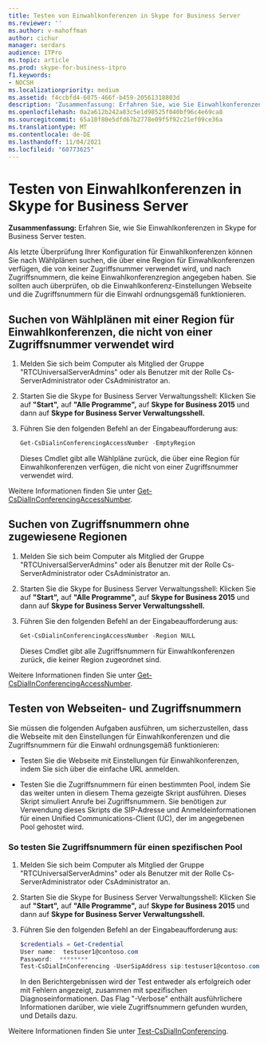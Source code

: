 ```yaml
---
title: Testen von Einwahlkonferenzen in Skype for Business Server
ms.reviewer: ''
ms.author: v-mahoffman
author: cichur
manager: serdars
audience: ITPro
ms.topic: article
ms.prod: skype-for-business-itpro
f1.keywords:
- NOCSH
ms.localizationpriority: medium
ms.assetid: f4ccbfd4-6075-466f-b459-20561318803d
description: 'Zusammenfassung: Erfahren Sie, wie Sie Einwahlkonferenzen in Skype for Business Server testen.'
ms.openlocfilehash: 0a2a612b242a83c5e1d98525f040bf96c4e69ca8
ms.sourcegitcommit: 65a10f80e5dfd67b2778e09f5f92c21ef09ce36a
ms.translationtype: MT
ms.contentlocale: de-DE
ms.lasthandoff: 11/04/2021
ms.locfileid: "60773625"
---
```

# <a name="test-dial-in-conferencing-in-skype-for-business-server"></a>Testen von Einwahlkonferenzen in Skype for Business Server
 
**Zusammenfassung:** Erfahren Sie, wie Sie Einwahlkonferenzen in Skype for Business Server testen.
  
Als letzte Überprüfung Ihrer Konfiguration für Einwahlkonferenzen können Sie nach Wählplänen suchen, die über eine Region für Einwahlkonferenzen verfügen, die von keiner Zugriffsnummer verwendet wird, und nach Zugriffsnummern, die keine Einwahlkonferenzregion angegeben haben. Sie sollten auch überprüfen, ob die Einwahlkonferenz-Einstellungen Webseite und die Zugriffsnummern für die Einwahl ordnungsgemäß funktionieren.
  
## <a name="find-dial-plans-with-a-dial-in-conferencing-region-that-is-not-used-by-an-access-number"></a>Suchen von Wählplänen mit einer Region für Einwahlkonferenzen, die nicht von einer Zugriffsnummer verwendet wird

1. Melden Sie sich beim Computer als Mitglied der Gruppe "RTCUniversalServerAdmins" oder als Benutzer mit der Rolle Cs-ServerAdministrator oder CsAdministrator an.
    
2. Starten Sie die Skype for Business Server Verwaltungsshell: Klicken Sie auf **"Start",** auf **"Alle Programme",** auf **Skype for Business 2015** und dann auf **Skype for Business Server Verwaltungsshell.**
    
3. Führen Sie den folgenden Befehl an der Eingabeaufforderung aus:
    
   ```PowerShell
   Get-CsDialinConferencingAccessNumber -EmptyRegion
   ```

    Dieses Cmdlet gibt alle Wählpläne zurück, die über eine Region für Einwahlkonferenzen verfügen, die nicht von einer Zugriffsnummer verwendet wird.
    
Weitere Informationen finden Sie unter [Get-CsDialInConferencingAccessNumber](/powershell/module/skype/get-csdialinconferencingaccessnumber?view=skype-ps).
  
## <a name="find-access-numbers-without-assigned-regions"></a>Suchen von Zugriffsnummern ohne zugewiesene Regionen

1. Melden Sie sich beim Computer als Mitglied der Gruppe "RTCUniversalServerAdmins" oder als Benutzer mit der Rolle Cs-ServerAdministrator oder CsAdministrator an.
    
2. Starten Sie die Skype for Business Server Verwaltungsshell: Klicken Sie auf **"Start",** auf **"Alle Programme",** auf **Skype for Business 2015** und dann auf **Skype for Business Server Verwaltungsshell.**
    
3. Führen Sie den folgenden Befehl an der Eingabeaufforderung aus:
    
   ```PowerShell
   Get-CsDialinConferencingAccessNumber -Region NULL
   ```

    Dieses Cmdlet gibt alle Zugriffsnummern für Einwahlkonferenzen zurück, die keiner Region zugeordnet sind.
    
Weitere Informationen finden Sie unter [Get-CsDialInConferencingAccessNumber](/powershell/module/skype/get-csdialinconferencingaccessnumber?view=skype-ps).
  
## <a name="test-webpage-and-access-numbers"></a>Testen von Webseiten- und Zugriffsnummern

Sie müssen die folgenden Aufgaben ausführen, um sicherzustellen, dass die Webseite mit den Einstellungen für Einwahlkonferenzen und die Zugriffsnummern für die Einwahl ordnungsgemäß funktionieren:
  
- Testen Sie die Webseite mit Einstellungen für Einwahlkonferenzen, indem Sie sich über die einfache URL anmelden.
    
- Testen Sie die Zugriffsnummern für einen bestimmten Pool, indem Sie das weiter unten in diesem Thema gezeigte Skript ausführen. Dieses Skript simuliert Anrufe bei Zugriffsnummern. Sie benötigen zur Verwendung dieses Skripts die SIP-Adresse und Anmeldeinformationen für einen Unified Communications-Client (UC), der im angegebenen Pool gehostet wird.
    
### <a name="to-test-access-numbers-for-a-specific-pool"></a>So testen Sie Zugriffsnummern für einen spezifischen Pool

1. Melden Sie sich beim Computer als Mitglied der Gruppe "RTCUniversalServerAdmins" oder als Benutzer mit der Rolle Cs-ServerAdministrator oder CsAdministrator an.
    
2. Starten Sie die Skype for Business Server Verwaltungsshell: Klicken Sie auf **"Start",** auf **"Alle Programme",** auf **Skype for Business 2015** und dann auf **Skype for Business Server Verwaltungsshell.**
    
3. Führen Sie den folgenden Befehl an der Eingabeaufforderung aus:
    
   ```PowerShell
   $credentials = Get-Credential
   User name:  testuser1@contoso.com
   Password:  ********
   Test-CsDialInConferencing -UserSipAddress sip:testuser1@contoso.com -UserCredential $credentials -TargetFqdn <serverName>.<domainName>.com -Verbose
   ```

    In den Berichtergebnissen wird der Test entweder als erfolgreich oder mit Fehlern angezeigt, zusammen mit spezifischen Diagnoseinformationen. Das Flag "-Verbose" enthält ausführlichere Informationen darüber, wie viele Zugriffsnummern gefunden wurden, und Details dazu.
    
Weitere Informationen finden Sie unter [Test-CsDialInConferencing](/powershell/module/skype/test-csdialinconferencing?view=skype-ps).
